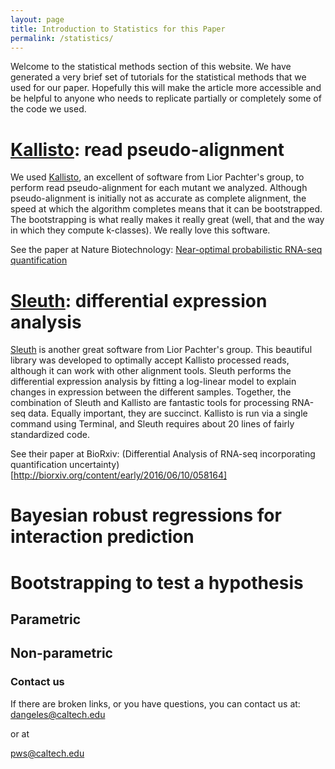 ```yaml
---
layout: page
title: Introduction to Statistics for this Paper
permalink: /statistics/
---
```


Welcome to the statistical methods section of this website. We have generated
a very brief set of tutorials for the statistical methods that we used for our
paper. Hopefully this will make the article more accessible and be helpful to
anyone who needs to replicate partially or completely some of the code we used.

# [Kallisto](http://pachterlab.github.io/kallisto/): read pseudo-alignment
We used [Kallisto](http://pachterlab.github.io/kallisto/), an excellent of
software from Lior Pachter's group, to
perform read pseudo-alignment for each mutant we analyzed. Although pseudo-alignment
is initially not as accurate as complete alignment, the speed at which the algorithm
completes means that it can be bootstrapped. The bootstrapping is what really makes
it really great (well, that and the way in which they compute k-classes). We really
love this software.

See the paper at Nature Biotechnology:
[Near-optimal probabilistic RNA-seq quantification](http://www.nature.com/nbt/journal/v34/n5/full/nbt.3519.html)

# [Sleuth](http://pachterlab.github.io/sleuth/about.html): differential expression analysis
[Sleuth](http://pachterlab.github.io/sleuth/about.html) is another great
software from Lior Pachter's group. This beautiful
library was developed to optimally accept Kallisto processed reads, although it
can work with other alignment tools. Sleuth performs the differential expression
analysis by fitting a log-linear model to explain changes in expression between
the different samples. Together, the combination of Sleuth and Kallisto are
fantastic tools for processing RNA-seq data. Equally important, they are succinct.
Kallisto is run via a single command using Terminal, and Sleuth requires about
20 lines of fairly standardized code.

See their paper at BioRxiv:
(Differential Analysis of RNA-seq incorporating quantification uncertainty)[http://biorxiv.org/content/early/2016/06/10/058164]

# Bayesian robust regressions for interaction prediction

# Bootstrapping to test a hypothesis
## Parametric

## Non-parametric


### Contact us
If there are broken links, or you have questions, you can contact us at:
[dangeles@caltech.edu](mailto:dangeles@caltech.edu)

or at

[pws@caltech.edu](mailto:pws@caltech.edu)
